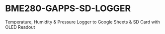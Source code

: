 # BME280-GAPPS-SD-LOGGER
Temperature, Humidity &amp; Pressure Logger to Google Sheets &amp; SD Card with OLED Readout
